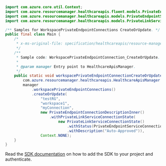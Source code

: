 ```java
import com.azure.core.util.Context;
import com.azure.resourcemanager.healthcareapis.fluent.models.PrivateEndpointConnectionDescriptionInner;
import com.azure.resourcemanager.healthcareapis.models.PrivateEndpointServiceConnectionStatus;
import com.azure.resourcemanager.healthcareapis.models.PrivateLinkServiceConnectionState;

/** Samples for WorkspacePrivateEndpointConnections CreateOrUpdate. */
public final class Main {
    /*
     * x-ms-original-file: specification/healthcareapis/resource-manager/Microsoft.HealthcareApis/stable/2021-11-01/examples/privatelink/WorkspaceCreatePrivateEndpointConnection.json
     */
    /**
     * Sample code: WorkspacePrivateEndpointConnection_CreateOrUpdate.
     *
     * @param manager Entry point to HealthcareApisManager.
     */
    public static void workspacePrivateEndpointConnectionCreateOrUpdate(
        com.azure.resourcemanager.healthcareapis.HealthcareApisManager manager) {
        manager
            .workspacePrivateEndpointConnections()
            .createOrUpdate(
                "testRG",
                "workspace1",
                "myConnection",
                new PrivateEndpointConnectionDescriptionInner()
                    .withPrivateLinkServiceConnectionState(
                        new PrivateLinkServiceConnectionState()
                            .withStatus(PrivateEndpointServiceConnectionStatus.APPROVED)
                            .withDescription("Auto-Approved")),
                Context.NONE);
    }
}
```

Read the [SDK documentation](https://github.com/Azure/azure-sdk-for-java/blob/azure-resourcemanager-healthcareapis_1.0.0-beta.2/sdk/healthcareapis/azure-resourcemanager-healthcareapis/README.md) on how to add the SDK to your project and authenticate.
